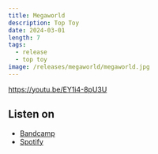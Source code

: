```yaml
---
title: Megaworld
description: Top Toy
date: 2024-03-01
length: 7
tags:
  - release
  - top toy
image: /releases/megaworld/megaworld.jpg
---
```


https://youtu.be/EY1i4-8pU3U

## Listen on

- [Bandcamp](https://toptoy.bandcamp.com/megaworld)
- [Spotify](https://open.spotify.com/track/4tDHESishglcP5t0W8nm4B)
